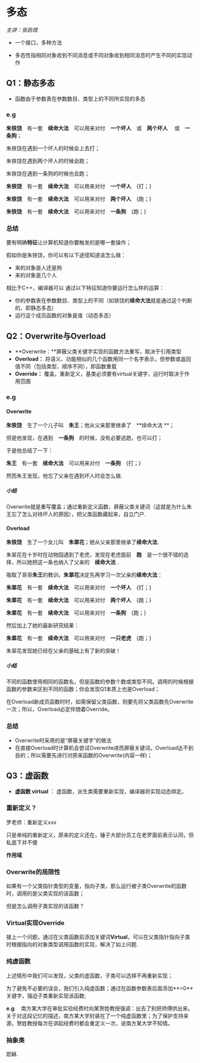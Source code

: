 # 多态

*主讲：张启煊*

- 一个接口，多种方法

- 多态性指相同对象收到不同消息或不同对象收到相同消息时产生不同的实现动作

## Q1：静态多态

* 函数由于参数表在参数数目、类型上的不同所实现的多态

### e.g 

**朱铁饶**　有一套　**续命大法**　可以用来对付　**一个坏人**　或　**两个坏人** 　或　**一条狗**；

朱铁饶在遇到一个坏人的时候会上去打；

朱铁饶在遇到两个坏人的时候会跑；

朱铁饶在遇到一条狗的时候也会跑；

**朱铁饶**　有一套　**续命大法**　可以用来对付　**一个坏人**　{打；}

**朱铁饶**　有一套　**续命大法**　可以用来对付　**两个坏人**　{跑；}

**朱铁饶**　有一套　**续命大法**　可以用来对付　**一条狗**　{跑；}

### 总结

要有明确**特征**让计算机知道你要触发的是哪一套操作；

假如你是朱铁饶，你可以有以下途径知道该怎么做：

* 来的对象是人还是狗
* 来的对象是几个人

相比于C++，编译器可以 通过以下特征知道你要运行怎么样的运算：

* 你的参数表在参数数目、类型上的不同（如铁饶的**续命大法**就是通过这个判断的，即静态多态）
* 运行这个成员函数的对象是谁（动态多态）

## Q2：Overwrite与Overload

* **Overwrite：**屏蔽父类关键字实现的函数方法重写，取决于引用类型
* **Overload：**  将语义、功能相似的几个函数用同一个名字表示，但参数或返回值不同（包括类型、顺序不同），即函数重载
* **Override：** 覆盖，重新定义，基类必须要有virtual关键字，运行时取决于作用范围

### e.g

#### Overwrite

**朱铁饶**　生了一个儿子叫　**朱王**；他从父亲那里继承了　**续命大法 **；

但是他发现，在遇到　**一条狗**　的时候，没有必要逃跑，也可以打；

于是他总结了一下：

**朱王**　有一套　**续命大法**　可以用来对付　**一条狗**　{打；}

然而朱王发现，他忘了父亲在遇到坏人时会怎么做. 

##### 小结

Overwrite就是重写覆盖；通过重新定义函数，屏蔽父类关键词（这就是为什么朱王忘了怎么对待坏人的原因），把父类函数藏起来，自立门户.

#### Overload

**朱铁饶**　生了一个女儿叫　**朱翠花**；她从父亲那里继承了**续命大法**.

朱翠花在十岁时在动物园遇到了老虎，发现在老虎面前　**跑**　是一个很不错的选择，所以她把这一条也纳入了父亲的　**续命大法** .

吸取了哥哥**朱王**的教训，**朱翠花**决定先再学习一次父亲的**续命大法**：

**朱翠花**　有一套　**续命大法**　可以用来对付　**一个坏人**　{打；}

**朱翠花**　有一套　**续命大法**　可以用来对付　**两个坏人**　{跑；}

**朱翠花**　有一套　**续命大法**　可以用来对付　**一条狗**　{跑；}

然后加上了她的最新研究结果：

**朱翠花**　有一套　**续命大法**　可以用来对付　**一只老虎**　{跑；}

朱翠花发现她已经在父亲的基础上有了新的突破！

##### 小结

不同的函数使用相同的函数名，但是函数的参数个数或类型不同。调用的时候根据函数的参数来区别不同的函数；你会发现Q1本质上也是Overload；

在Overload新成员函数时时，如需保留父类函数，则要先将父类函数先Overwrite一次；所以，Overload必定伴随着Override。

### 总结

* Overwrite时采用的是“屏蔽关键字”的做法
* 在直接Overload时计算机会尝试Overwrite进而屏蔽关键词，Overload达不到目的；所以需要先进行对原来函数的Overwrite(内容一样)；

## Q3：虚函数

* **虚函数 virtual** ： 虚函数，派生类需要重新实现，编译器将实现动态绑定。

### 重新定义？

罗老师：重新定义xxx

只是单纯的重新定义，原来的定义还在，锤子大部分员工在老罗面前表示认同，但私底下并不傻

**作用域**

### Overwrite的局限性

如果有一个父类指针类型的变量，指向子类，那么运行被子类Overwrite的函数时，调用的是父类实现的该函数；

但是怎么调用子类实现的该函数？

### Virtual实现Override

接上一个问题，通过在父类函数前添加关键词**Virtual**，可以在父类指针指向子类时根据指向的对象类型调用函数的实现，解决了如上问题.

### 纯虚函数

上述情形中我们可以发现，父类的虚函数，子类可以选择不再重新实现；

为了避免不必要的误会，我们引入纯虚函数；通过在函数参数表后面添加**=0**关键字，强迫子类重新实现该函数;

**e.g** 　南方某大学在审批实验经费时向某贺姓教授强调：出去了别把师傅供出来。关于对这段记忆的描述，南方某大学封装在了一个纯虚函数里；为了保护支持来源，贺姓教授每次在讲起经费时都会重定义一次，说南方某大学不知情。

### 抽象类

耶稣.











